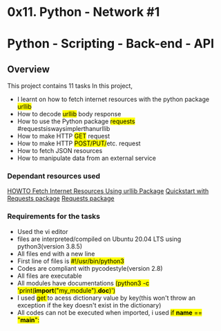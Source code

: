 # 0x11. Python - Network #1
Python - Scripting - Back-end - API
=============
## Overview
This project contains 11 tasks
In this project,
- I learnt on how to fetch internet resources with the python package <mark>urllib</mark>
- How to decode <mark>urllib</mark> body response
- How to use the Python package <mark>requests</mark> #requestsiswaysimplerthanurllib
- How to make HTTP <mark>GET</mark> request
- How to make HTTP <mark>POST/PUT/</mark>etc. request
- How to fetch JSON resources
- How to manipulate data from an external service

### Dependant resources used
[HOWTO Fetch Internet Resources Using urllib Package](https://intranet.alxswe.com/rltoken/KoRrs5dVWsb-B82e-M1TQQ)
[Quickstart with Requests package](https://intranet.alxswe.com/rltoken/OGcRGPr7TSWtzypDd0ZibQ)
[Requests package](https://intranet.alxswe.com/rltoken/dUNaNQrV2bMSstILitQbXQ)

### Requirements for the tasks
- Used the vi editor
- files are interpreted/compiled on Ubuntu 20.04 LTS using python3(version 3.8.5)
- All files end with a new line
- First line of files is <mark> #!/usr/bin/python3 </mark>
- Codes are compliant with pycodestyle(version 2.8)
- All files are executable
- All modules have documentations <mark>(python3 -c 'print(__import__("my_module").__doc__)')</mark>
- I used <mark> get </mark> to acess dictionary value by key(this won't throw an exception if the key doesn't exist in the dictionary)
- All codes can not be executed when imported, i used <mark> if __name__ == "__main__": </mark>
